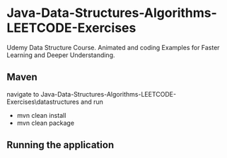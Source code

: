 # Java-Data-Structures-Algorithms-LEETCODE-Exercises
Udemy Data Structure Course. Animated and coding Examples for Faster Learning and Deeper Understanding.

## Maven
navigate to Java-Data-Structures-Algorithms-LEETCODE-Exercises\datastructures and run 
- mvn clean install
- mvn clean package

## Running the application
